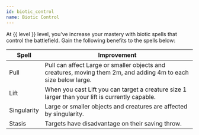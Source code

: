 ```yaml
---
id: biotic_control
name: Biotic Control
---
```

At {{ level }} level, you've increase your mastery with biotic spells that control the battlefield. Gain the following 
benefits to the spells below:

Spell | Improvement
--- | ---
Pull | Pull can affect Large or smaller objects and creatures, moving them 2m, and adding 4m to each size below large.
Lift | When you cast Lift you can target a creature size 1 larger than your lift is currently capable.
Singularity | Large or smaller objects and creatures are affected by singularity.
Stasis | Targets have disadvantage on their saving throw.